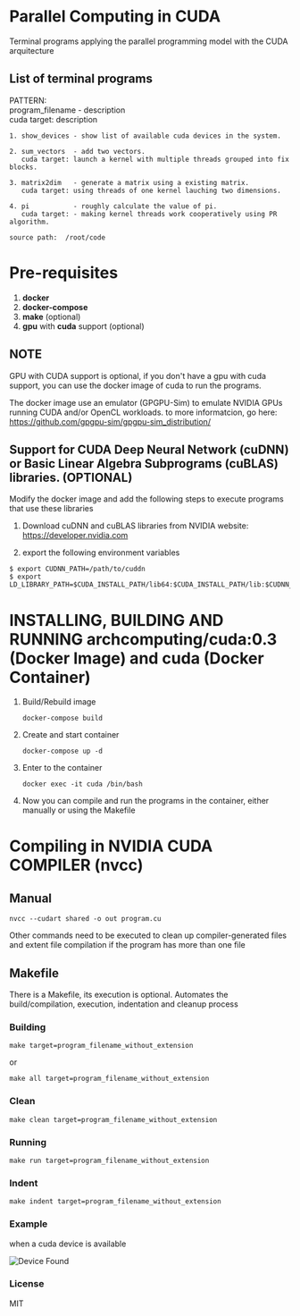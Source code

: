 # Parallel Computing in CUDA

Terminal programs applying the parallel programming model with the CUDA arquitecture

## List of terminal programs

PATTERN: \
program_filename - description \
cuda target: description

```
1. show_devices - show list of available cuda devices in the system.

2. sum_vectors  - add two vectors.
   cuda target: launch a kernel with multiple threads grouped into fix blocks.

3. matrix2dim   - generate a matrix using a existing matrix.
   cuda target: using threads of one kernel lauching two dimensions.

4. pi           - roughly calculate the value of pi.
   cuda target: - making kernel threads work cooperatively using PR algorithm.
```

``` source path:  /root/code ```

# Pre-requisites

1. **docker**
2. **docker-compose**
3. **make**  (optional)
4. **gpu** with **cuda** support (optional)

## NOTE
GPU with CUDA support is optional, if you don't have a gpu with cuda support, you can use the docker image of cuda to run the programs.

The docker image use an emulator (GPGPU-Sim) to emulate NVIDIA GPUs running CUDA and/or OpenCL workloads. to more informatcion, go here: https://github.com/gpgpu-sim/gpgpu-sim_distribution/


## Support for CUDA Deep Neural Network (cuDNN) or Basic Linear Algebra Subprograms (cuBLAS) libraries. (OPTIONAL)

Modify the docker image and add the following steps to execute programs that use these libraries

1. Download cuDNN and cuBLAS libraries from NVIDIA website: https://developer.nvidia.com

2. export the following environment variables
```
$ export CUDNN_PATH=/path/to/cuddn
$ export LD_LIBRARY_PATH=$CUDA_INSTALL_PATH/lib64:$CUDA_INSTALL_PATH/lib:$CUDNN_PATH/lib64
```


# INSTALLING, BUILDING AND RUNNING archcomputing/cuda:0.3 (Docker Image) and cuda (Docker Container)

1. Build/Rebuild image
    ```
    docker-compose build 
    ```

2. Create and start container
    ```
    docker-compose up -d
    ```

3. Enter to the container
    ```
    docker exec -it cuda /bin/bash
    ```

4. Now you can compile and run the programs in the container, either manually or using the Makefile


# Compiling in NVIDIA CUDA COMPILER (nvcc)

## Manual

```
nvcc --cudart shared -o out program.cu
```

Other commands need to be executed to clean  up compiler-generated files and extent file compilation if the program has more than one file

## Makefile

There is a Makefile, its execution is optional. Automates the build/compilation, execution, indentation and cleanup process

### Building

```
make target=program_filename_without_extension
```

or

```
make all target=program_filename_without_extension
```

### Clean

```
make clean target=program_filename_without_extension
```

### Running

```
make run target=program_filename_without_extension
```

### Indent

```
make indent target=program_filename_without_extension
```

### Example

when a cuda device is available

![Device Found](./device_found.png)


### License

MIT